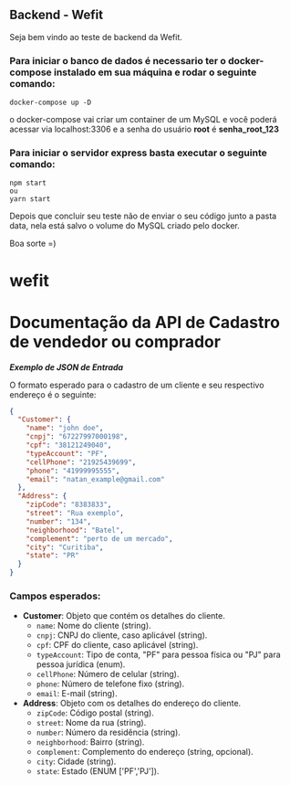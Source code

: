 ## Backend - Wefit

Seja bem vindo ao teste de backend da Wefit.

### Para iniciar o banco de dados é necessario ter o docker-compose instalado em sua máquina e rodar o seguinte comando:

    docker-compose up -D

o docker-compose vai criar um container de um MySQL e você poderá acessar via localhost:3306 e a senha do usuário **root** é **senha_root_123**

### Para iniciar o servidor express basta executar o seguinte comando:

    npm start
    ou
    yarn start

Depois que concluir seu teste não de enviar o seu código junto a pasta data, nela está salvo o volume do MySQL criado pelo docker.

Boa sorte =)

# wefit

# Documentação da API de Cadastro de vendedor ou comprador

**_Exemplo de JSON de Entrada_**

O formato esperado para o cadastro de um cliente e seu respectivo endereço é o seguinte:

```json
{
  "Customer": {
    "name": "john doe",
    "cnpj": "67227997000198",
    "cpf": "38121249040",
    "typeAccount": "PF",
    "cellPhone": "21925439699",
    "phone": "41999995555",
    "email": "natan_example@gmail.com"
  },
  "Address": {
    "zipCode": "8383833",
    "street": "Rua exemplo",
    "number": "134",
    "neighborhood": "Batel",
    "complement": "perto de um mercado",
    "city": "Curitiba",
    "state": "PR"
  }
}
```

### Campos esperados:

- **Customer**: Objeto que contém os detalhes do cliente.
  - `name`: Nome do cliente (string).
  - `cnpj`: CNPJ do cliente, caso aplicável (string).
  - `cpf`: CPF do cliente, caso aplicável (string).
  - `typeAccount`: Tipo de conta, "PF" para pessoa física ou "PJ" para pessoa jurídica (enum).
  - `cellPhone`: Número de celular (string).
  - `phone`: Número de telefone fixo (string).
  - `email`: E-mail (string).
- **Address**: Objeto com os detalhes do endereço do cliente.
  - `zipCode`: Código postal (string).
  - `street`: Nome da rua (string).
  - `number`: Número da residência (string).
  - `neighborhood`: Bairro (string).
  - `complement`: Complemento do endereço (string, opcional).
  - `city`: Cidade (string).
  - `state`: Estado (ENUM ['PF','PJ']).

##
